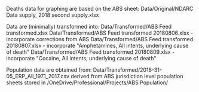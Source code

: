 Deaths data for graphing are based on the ABS sheet:
 Data/Original/NDARC Data supply, 2018 second supply.xlsx

Data are (minimally) transformed into:
  Data/Transformed/ABS Feed transformed.xlsx
  Data/Transformed/ABS Feed transformed 20180806.xlsx - incorporate corrections from ABS
  Data/Transformed/ABS Feed transformed 20180807.xlsx - incorporate "Amphetamines, All intents, underlying cause of death"
  Data/Transformed/ABS Feed transformed 20180809.xlsx - incorporate "Cocaine, All intents, underlying cause of death"

Population data are obtained from:
  Data/Transformed/2018-31-05_ERP_All_1971_2017.csv
derived from ABS jurisdiction level population sheets stored in /OneDrive/Professional/Projects/ABS Population/
